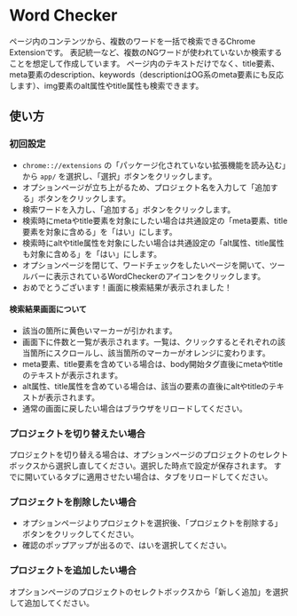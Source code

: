 # Word Checker
ページ内のコンテンツから、複数のワードを一括で検索できるChrome Extensionです。
表記統一など、複数のNGワードが使われていないか検索することを想定して作成しています。
ページ内のテキストだけでなく、title要素、meta要素のdescription、keywords（descriptionはOG系のmeta要素にも反応します）、img要素のalt属性やtitle属性も検索できます。

## 使い方

### 初回設定
+ `chrome:://extensions` の「パッケージ化されていない拡張機能を読み込む」から `app/` を選択し、「選択」ボタンをクリックします。
+ オプションページが立ち上がるため、プロジェクト名を入力して「追加する」ボタンをクリックします。
+ 検索ワードを入力し、「追加する」ボタンをクリックします。
+ 検索時にmetaやtitle要素を対象にしたい場合は共通設定の「meta要素、title要素を対象に含める」を「はい」にします。
+ 検索時にaltやtitle属性を対象にしたい場合は共通設定の「alt属性、title属性も対象に含める」を「はい」にします。
+ オプションページを閉じて、ワードチェックをしたいページを開いて、ツールバーに表示されているWordCheckerのアイコンをクリックします。
+ おめでとうございます！画面に検索結果が表示されました！

#### 検索結果画面について
- 該当の箇所に黄色いマーカーが引かれます。
- 画面下に件数と一覧が表示されます。一覧は、クリックするとそれぞれの該当箇所にスクロールし、該当箇所のマーカーがオレンジに変わります。
- meta要素、title要素を含めている場合は、body開始タグ直後にmetaやtitleのテキストが表示されます。
- alt属性、title属性を含めている場合は、該当の要素の直後にaltやtitleのテキストが表示されます。
- 通常の画面に戻したい場合はブラウザをリロードしてください。

### プロジェクトを切り替えたい場合
プロジェクトを切り替える場合は、オプションページのプロジェクトのセレクトボックスから選択し直してください。選択した時点で設定が保存されます。
すでに開いているタブに適用させたい場合は、タブをリロードしてください。

### プロジェクトを削除したい場合
+ オプションページよりプロジェクトを選択後、「プロジェクトを削除する」ボタンをクリックしてください。
+ 確認のポップアップが出るので、はいを選択してください。

### プロジェクトを追加したい場合
オプションページのプロジェクトのセレクトボックスから「新しく追加」を選択して追加してください。
